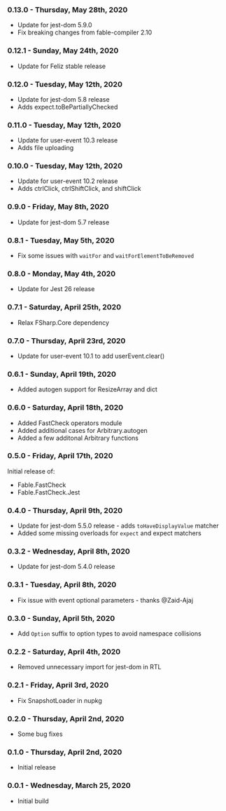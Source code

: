 ### 0.13.0 - Thursday, May 28th, 2020
* Update for jest-dom 5.9.0
* Fix breaking changes from fable-compiler 2.10

### 0.12.1 - Sunday, May 24th, 2020
* Update for Feliz stable release

### 0.12.0 - Tuesday, May 12th, 2020
* Update for jest-dom 5.8 release
* Adds expect.toBePartiallyChecked

### 0.11.0 - Tuesday, May 12th, 2020
* Update for user-event 10.3 release
* Adds file uploading

### 0.10.0 - Tuesday, May 12th, 2020
* Update for user-event 10.2 release
* Adds ctrlClick, ctrlShiftClick, and shiftClick

### 0.9.0 - Friday, May 8th, 2020
* Update for jest-dom 5.7 release

### 0.8.1 - Tuesday, May 5th, 2020
* Fix some issues with `waitFor` and `waitForElementToBeRemoved`

### 0.8.0 - Monday, May 4th, 2020
* Update for Jest 26 release

### 0.7.1 - Saturday, April 25th, 2020
* Relax FSharp.Core dependency

### 0.7.0 - Thursday, April 23rd, 2020
* Update for user-event 10.1 to add userEvent.clear()

### 0.6.1 - Sunday, April 19th, 2020
* Added autogen support for ResizeArray and dict

### 0.6.0 - Saturday, April 18th, 2020
* Added FastCheck operators module
* Added additional cases for Arbitrary.autogen
* Added a few additonal Arbitrary functions

### 0.5.0 - Friday, April 17th, 2020
Initial release of:
* Fable.FastCheck
* Fable.FastCheck.Jest

### 0.4.0 - Thursday, April 9th, 2020
* Update for jest-dom 5.5.0 release - adds `toHaveDisplayValue` matcher
* Added some missing overloads for `expect` and expect matchers

### 0.3.2 - Wednesday, April 8th, 2020
* Update for jest-dom 5.4.0 release

### 0.3.1 - Tuesday, April 8th, 2020
* Fix issue with event optional parameters - thanks @Zaid-Ajaj

### 0.3.0 - Sunday, April 5th, 2020
* Add `Option` suffix to option types to avoid namespace collisions

### 0.2.2 - Saturday, April 4th, 2020
* Removed unnecessary import for jest-dom in RTL

### 0.2.1 - Friday, April 3rd, 2020
* Fix SnapshotLoader in nupkg

### 0.2.0 - Thursday, April 2nd, 2020
* Some bug fixes

### 0.1.0 - Thursday, April 2nd, 2020
* Initial release

### 0.0.1 - Wednesday, March 25, 2020
* Initial build
